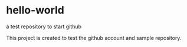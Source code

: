 # hello-world
a test repository to start github

This project is created to test the github account and sample repository.
